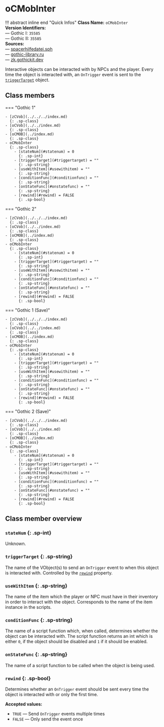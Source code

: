 # oCMobInter

!!! abstract inline end "Quick Infos"
    **Class Name:** `oCMobInter`<br/>
    **Version Identifiers:**<br />
    — Gothic I: `35585`<br/>
    — Gothic II: `35585`<br/>
    **Sources:**<br/>
    — [spacerhilfedatei.sph](https://wiki.worldofgothic.de/doku.php?id=spacer:hilfedatei)<br/>
    — [gothic-library.ru](http://www.gothic-library.ru/publ/class_ocmobinter/1-1-0-504)<br/>
    — [zk.gothickit.dev](https://zk.gothickit.dev/engine/objects/oCMobInter/)


Interactive objects can be interacted with by NPCs and the player. Every time the object is interacted with, an
`OnTrigger` event is sent to the [`triggerTarget`](#triggertarget) object.

## Class members

=== "Gothic 1"

    - [zCVob](../../../index.md)
      {: .sp-class}
    - [oCVob](../../index.md)
      {: .sp-class}
    - [oCMOB](../index.md)
      {: .sp-class}
    - oCMobInter
      {: .sp-class}
        - [stateNum](#statenum) = 0
          {: .sp-int}
        - [triggerTarget](#triggertarget) = ""
          {: .sp-string}
        - [useWithItem](#usewithitem) = ""
          {: .sp-string}
        - [conditionFunc](#conditionfunc) = ""
          {: .sp-string}
        - [onStateFunc](#onstatefunc) = ""
          {: .sp-string}
        - [rewind](#rewind) = FALSE
          {: .sp-bool}

=== "Gothic 2"

    - [zCVob](../../../index.md)
      {: .sp-class}
    - [oCVob](../../index.md)
      {: .sp-class}
    - [oCMOB](../index.md)
      {: .sp-class}
    - oCMobInter
      {: .sp-class}
        - [stateNum](#statenum) = 0
          {: .sp-int}
        - [triggerTarget](#triggertarget) = ""
          {: .sp-string}
        - [useWithItem](#usewithitem) = ""
          {: .sp-string}
        - [conditionFunc](#conditionfunc) = ""
          {: .sp-string}
        - [onStateFunc](#onstatefunc) = ""
          {: .sp-string}
        - [rewind](#rewind) = FALSE
          {: .sp-bool}

=== "Gothic 1 (Save)"

    - [zCVob](../../../index.md)
      {: .sp-class}
    - [oCVob](../../index.md)
      {: .sp-class}
    - [oCMOB](../index.md)
      {: .sp-class}
    - oCMobInter
      {: .sp-class}
        - [stateNum](#statenum) = 0
          {: .sp-int}
        - [triggerTarget](#triggertarget) = ""
          {: .sp-string}
        - [useWithItem](#usewithitem) = ""
          {: .sp-string}
        - [conditionFunc](#conditionfunc) = ""
          {: .sp-string}
        - [onStateFunc](#onstatefunc) = ""
          {: .sp-string}
        - [rewind](#rewind) = FALSE
          {: .sp-bool}

=== "Gothic 2 (Save)"

    - [zCVob](../../../index.md)
      {: .sp-class}
    - [oCVob](../../index.md)
      {: .sp-class}
    - [oCMOB](../index.md)
      {: .sp-class}
    - oCMobInter
      {: .sp-class}
        - [stateNum](#statenum) = 0
          {: .sp-int}
        - [triggerTarget](#triggertarget) = ""
          {: .sp-string}
        - [useWithItem](#usewithitem) = ""
          {: .sp-string}
        - [conditionFunc](#conditionfunc) = ""
          {: .sp-string}
        - [onStateFunc](#onstatefunc) = ""
          {: .sp-string}
        - [rewind](#rewind) = FALSE
          {: .sp-bool}

## Class member overview

### `stateNum` {: .sp-int}

Unknown.

### `triggerTarget` {: .sp-string}

The name of the VObject(s) to send an `OnTrigger` event to when this object is interacted with. Controlled by
the [`rewind`](#rewind) property.

### `useWithItem` {: .sp-string}

The name of the item which the player or NPC must have in their inventory in order to interact with the object.
Corresponds to the name of the item instance in the scripts.

### `conditionFunc` {: .sp-string}

The name of a script function which, when called, determines whether the object can be interacted with. The script
function returns an int which is either `0`, if the object should be disabled and `1` if it should be enabled.

### `onStateFunc` {: .sp-string}

The name of a script function to be called when the object is being used.

### `rewind` {: .sp-bool}

Determines whether an `OnTrigger` event should be sent every time the object is interacted with or only the first time.

**Accepted values:**

* `TRUE` — Send `OnTrigger` events multiple times
* `FALSE` — Only send the event once
